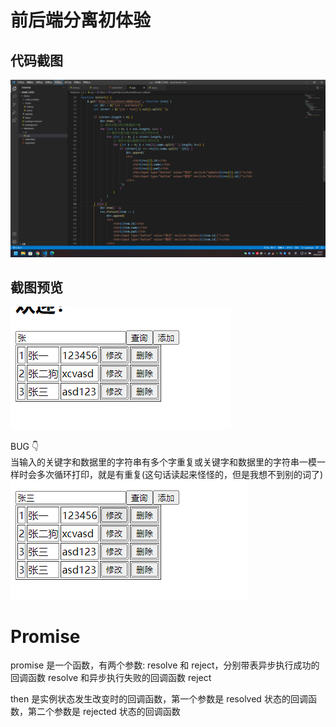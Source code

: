# 前后端分离初体验

## 代码截图
![](./imgs/2022-03-17-Select.png)  

## 截图预览
![](./imgs/2022-03-17-Select-预览.png)  

BUG 👇  
当输入的关键字和数据里的字符串有多个字重复或关键字和数据里的字符串一模一样时会多次循环打印，就是有重复(这句话读起来怪怪的，但是我想不到别的词了)  
![](./imgs/2022-03-17-Select-预览2.png)  

# Promise

promise 是一个函数，有两个参数: resolve 和 reject，分别带表异步执行成功的回调函数 resolve 和异步执行失败的回调函数 reject

then 是实例状态发生改变时的回调函数，第一个参数是 resolved 状态的回调函数，第二个参数是 rejected 状态的回调函数
